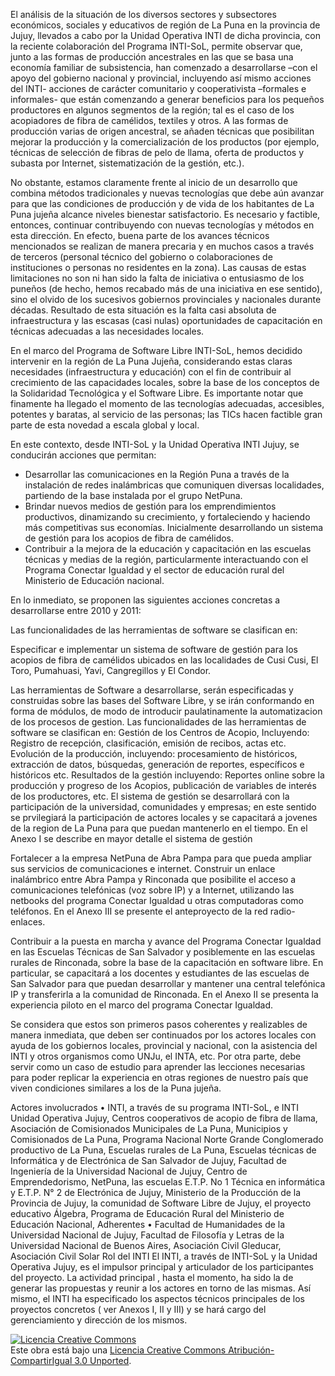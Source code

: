 El análisis de la situación de los diversos sectores y subsectores económicos, sociales y educativos de región de La Puna en la provincia de Jujuy, llevados a cabo por la Unidad Operativa INTI de dicha provincia, con la reciente colaboración del Programa INTI-SoL, permite observar que, junto a las formas de producción ancestrales en las que se basa una economía familiar de subsistencia, han comenzado a desarrollarse –con el apoyo del gobierno nacional y provincial, incluyendo así mismo acciones del INTI- acciones de carácter comunitario y cooperativista –formales e informales- que están comenzando a generar beneficios para los pequeños productores en algunos segmentos de la región; tal es el caso de los acopiadores de fibra de camélidos, textiles y otros. A las formas de producción varias de origen ancestral, se añaden técnicas que posibilitan mejorar la producción y la comercialización de los productos (por ejemplo, técnicas de selección de fibras de pelo de llama, oferta de productos y subasta por Internet, sistematización de la gestión, etc.).

No obstante, estamos claramente frente al inicio de un desarrollo que combina métodos tradicionales y nuevas tecnologías que debe aún avanzar para que las condiciones de producción y de vida de los habitantes de La Puna jujeña alcance niveles bienestar satisfactorio. Es necesario y factible, entonces, continuar contribuyendo con nuevas tecnologías y métodos en esta dirección.
En efecto, buena parte de los avances técnicos mencionados se realizan de manera precaria y en muchos casos a través de terceros (personal técnico del gobierno o colaboraciones de instituciones o personas no residentes en la zona). Las causas de estas limitaciones no son ni han sido la falta de iniciativa o entusiasmo de los puneños (de hecho, hemos recabado más de una iniciativa en ese sentido), sino el olvido de los sucesivos gobiernos provinciales y nacionales durante décadas. Resultado de esta situación es la falta casi absoluta de infraestructura y las escasas (casi nulas) oportunidades de capacitación en técnicas adecuadas a las necesidades locales.

En el marco del Programa de Software Libre INTI-SoL, hemos decidido intervenir en la región de La Puna Jujeña, considerando estas claras necesidades (infraestructura y educación) con el fin de contribuir al crecimiento de las capacidades locales, sobre la base de los conceptos de la Solidaridad Tecnológica y el Software Libre. Es importante notar que finamente ha llegado el momento de las tecnologías adecuadas, accesibles, potentes y baratas, al servicio de las personas; las TICs hacen factible gran parte de esta novedad a escala global y local.

En este contexto, desde INTI-SoL y la Unidad Operativa INTI Jujuy, se conducirán acciones
que permitan:

  * Desarrollar las comunicaciones en la Región Puna a través de la instalación de redes inalámbricas que comuniquen        diversas localidades, partiendo de la base instalada por el grupo NetPuna.
  * Brindar nuevos medios de gestión para los emprendimientos productivos, dinamizando su crecimiento, y fortaleciendo y haciendo más competitivas sus economías. Inicialmente  desarrollando un sistema de gestión para los acopios de fibra de camélidos.
  * Contribuir a la mejora de la educación y capacitación en las escuelas técnicas y medias de la región, particularmente interactuando con el Programa Conectar Igualdad y el sector de educación rural del Ministerio de Educación nacional.
  
En lo inmediato, se proponen las siguientes acciones concretas a desarrollarse entre 2010 y 2011:

Las funcionalidades de las herramientas de software se clasifican en:

Especificar e implementar un sistema de software de gestión para los acopios de fibra de camélidos ubicados en las localidades de Cusi Cusi, El Toro, Pumahuasi, Yavi, Cangregillos y El Condor.

Las herramientas de Software a desarrollarse, serán especificadas y construidas sobre las bases del Software Libre, y se irán conformando en forma de módulos, de modo de introducir paulatinamente la automatizacion de los procesos de gestion.
Las funcionalidades de las herramientas de software se clasifican en: Gestión de los Centros de Acopio, Incluyendo: Registro de recepción, clasificación, emisión de recibos, actas etc. Evolución de la producción, incluyendo: procesamiento de históricos, extracción de datos, búsquedas, generación de reportes, específicos e históricos etc. Resultados de la gestión incluyendo: Reportes online sobre la producción y progreso de los Acopios, publicación de variables de interés de los productores, etc.
El sistema de gestión se desarrollará con la participación de la universidad, comunidades y empresas; en este sentido se prvilegiará la participación de actores locales y se capacitará a jovenes de la region de La Puna para que puedan mantenerlo en el tiempo. En el Anexo I se describe en mayor detalle el sistema de gestión

Fortalecer a la empresa NetPuna de Abra Pampa para que pueda ampliar sus servicios de comunicaciones e internet. Construir un enlace inalámbrico entre Abra Pampa y Rinconada que posibilite el acceso a comunicaciones telefónicas (voz sobre IP) y a Internet, utilizando las netbooks del programa Conectar Igualdad u otras computadoras como teléfonos. En el Anexo III se presente el anteproyecto de la red radio-enlaces.

Contribuir a la puesta en marcha y avance del Programa Conectar Igualdad en las Escuelas Técnicas de San Salvador y posiblemente en las escuelas rurales de Rinconada, sobre la base de la capacitación en software libre. En particular, se
capacitará a los docentes y estudiantes de las escuelas de San Salvador para que puedan desarrollar y mantener una central telefónica IP y transferirla a la comunidad de Rinconada. En el Anexo II se presenta la experiencia piloto en el
marco del programa Conectar Igualdad.


Se considera que estos son primeros pasos coherentes y realizables de manera inmediata, que deben ser continuados por los actores locales con ayuda de los gobiernos locales, provincial y nacional, con la asistencia del INTI y otros organismos como UNJu, el INTA, etc. Por otra parte, debe servir como un caso de estudio para aprender las lecciones necesarias para poder replicar la experiencia en otras regiones de nuestro país que viven condiciones similares a los
de la Puna jujeña.

Actores involucrados
•
INTI, a través de su programa INTI-SoL, e INTI Unidad Operativa Jujuy, Centros
cooperativos de acopio de fibra de llama, Asociación de Comisionados Municipales de La
Puna, Municipios y Comisionados de La Puna, Programa Nacional Norte Grande
Conglomerado productivo de La Puna, Escuelas rurales de La Puna, Escuelas técnicas de
Informática y de Electrónica de San Salvador de Jujuy, Facultad de Ingeniería de la
Universidad Nacional de Jujuy, Centro de Emprendedorismo, NetPuna, las escuelas
E.T.P. No 1 Técnica en informática y E.T.P. N° 2 de Electrónica de Jujuy, Ministerio de la
Producción de la Provincia de Jujuy, la comunidad de Software Libre de Jujuy, el proyecto
educativo Álgebra, Programa de Educación Rural del Ministerio de Educación Nacional,
Adherentes
•
Facultad de Humanidades de la Universidad Nacional de Jujuy, Facultad de Filosofía y
Letras de la Universidad Nacional de Buenos Aires, Asociación Civil Gleducar, Asociación
Civil Solar
Rol del INTI
El INTI, a través de INTI-SoL y la Unidad Operativa Jujuy, es el impulsor principal y
articulador de los participantes del proyecto.
La actividad principal , hasta el momento, ha sido la de generar las propuestas y reunir a los
actores en torno de las mismas.
Así mismo, el INTI ha especificado los aspectos técnicos principales de los proyectos
concretos ( ver Anexos I, II y III) y se hará cargo del gerenciamiento y dirección de los mismos.



<a rel="license" href="http://creativecommons.org/licenses/by-sa/3.0/deed.es_AR"><img alt="Licencia Creative Commons" style="border-width:0" src="http://i.creativecommons.org/l/by-sa/3.0/80x15.png" /></a><br />Este obra está bajo una <a rel="license" href="http://creativecommons.org/licenses/by-sa/3.0/deed.es_AR">Licencia Creative Commons Atribución-CompartirIgual 3.0 Unported</a>.






